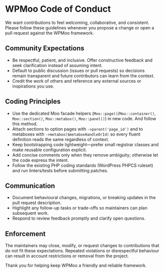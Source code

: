# WPMoo Code of Conduct

We want contributions to feel welcoming, collaborative, and consistent. Please follow these guidelines whenever you propose a change or open a pull request against the WPMoo framework.

## Community Expectations

- Be respectful, patient, and inclusive. Offer constructive feedback and seek clarification instead of assuming intent.
- Default to public discussion (issues or pull requests) so decisions remain transparent and future contributors can learn from the context.
- Credit the work of others and reference any external sources or inspirations you use.

## Coding Principles

- Use the dedicated Moo facade helpers (`Moo::page()`/`Moo::container()`, `Moo::section()`, `Moo::metabox()`, `Moo::panel()`) in new code. And follow this method.
- Attach sections to option pages with `->parent('page_id')` and to metaboxes with `->metabox($metaboxHandleOrId)` so every fluent definition reads the same regardless of context.
- Keep bootstrapping code lightweight—prefer small registrar classes and make reusable configuration explicit.
- Add concise comments only when they remove ambiguity; otherwise let the code express the intent.
- Follow the existing PHP coding standards (WordPress PHPCS ruleset) and run linters/tests before submitting patches.

## Communication

- Document behavioural changes, migrations, or breaking updates in the pull request description.
- Highlight any follow-up tasks or trade-offs so maintainers can plan subsequent work.
- Respond to review feedback promptly and clarify open questions.

## Enforcement

The maintainers may close, modify, or request changes to contributions that do not fit these expectations. Repeated violations or disrespectful behaviour can result in account restrictions or removal from the project.

Thank you for helping keep WPMoo a friendly and reliable framework.
